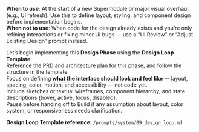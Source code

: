 **When to use**: At the start of a new Supermodule or major visual overhaul (e.g., UI refresh). Use this to define layout, styling, and component design before implementation begins.  
**When not to use**: When code for the design already exists and you’re only refining interactions or fixing minor UI bugs — use a “UI Review” or “Adjust Existing Design” prompt instead.

Let’s begin implementing this **Design Phase** using the **Design Loop Template**.  
Reference the PRD and architecture plan for this phase, and follow the structure in the template.  
Focus on defining **what the interface should look and feel like** — layout, spacing, color, motion, and accessibility — not code yet.  
Include sketches or textual wireframes, component hierarchy, and state descriptions (hover, active, focus, disabled).  
Pause before handing off to Build if any assumption about layout, color system, or responsiveness needs clarification.

**Design Loop Template reference**: `/prompts/system/09_design_loop.md`